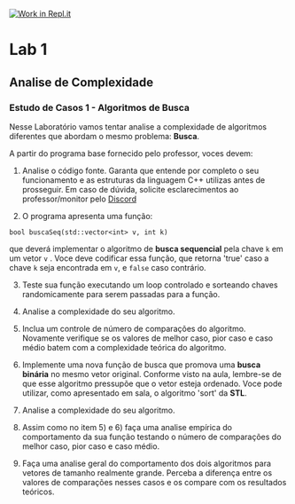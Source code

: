 [![Work in Repl.it](https://classroom.github.com/assets/work-in-replit-14baed9a392b3a25080506f3b7b6d57f295ec2978f6f33ec97e36a161684cbe9.svg)](https://classroom.github.com/online_ide?assignment_repo_id=3203368&assignment_repo_type=AssignmentRepo)
# Lab 1

## Analise de Complexidade 

### Estudo de Casos 1 - Algoritmos de Busca

Nesse Laboratório vamos tentar analise a complexidade de algoritmos diferentes que abordam o mesmo problema: **Busca**. 

A partir do programa base fornecido pelo professor, voces devem: 

1) Analise o código fonte. Garanta que entende por completo o seu funcionamento e as estruturas da linguagem C++ utilizas antes de prosseguir. Em caso de dúvida, solicite esclarecimentos ao professor/monitor pelo [Discord](https://discord.gg/Aqnd2f)

2) O programa apresenta uma função:

```
bool buscaSeq(std::vector<int> v, int k)
```

  que deverá implementar o algoritmo de **busca sequencial** pela chave `k` em um vetor `v` . Voce deve codificar essa função, que retorna 'true' caso a chave `k` seja encontrada em `v`, e `false` caso contrário.
  
3) Teste sua função executando um loop controlado e sorteando chaves randomicamente para serem passadas para a função. 

4) Analise a complexidade do seu algoritmo.

5) Inclua um controle de número de comparações do algoritmo. Novamente verifique se os valores de melhor caso, pior caso e caso médio batem com a complexidade teórica do algoritmo. 

6) Implemente uma nova função de busca que promova uma **busca binária** no mesmo vetor original. Conforme visto na aula, lembre-se de que esse algoritmo pressupõe que o vetor esteja ordenado. Voce pode utilizar, como apresentado em sala, o algoritmo 'sort' da **STL**.

7) Analise a complexidade do seu algoritmo.

8) Assim como no item 5) e 6) faça uma analise empírica do comportamento da sua função testando o número de comparações do melhor caso, pior caso e caso médio. 

9) Faça uma analise geral do comportamento dos dois algoritmos para vetores de tamanho realmente grande. Perceba a diferença entre os valores de comparações nesses casos e os compare com os resultados teóricos. 

